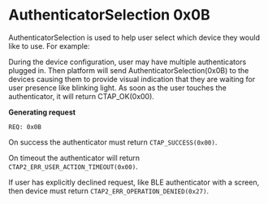 # AuthenticatorSelection 0x0B

AuthenticatorSelection is used to help user select which device they would like to use. For example:

During the device configuration, user may have multiple authenticators plugged in. Then platform will send AuthenticatorSelection(0x0B) to the devices causing them to provide visual indication that they are waiting for user presence like blinking light. As soon as the user touches the authenticator, it will return CTAP_OK(0x00).


**Generating request**
```
REQ: 0x0B
```

On success the authenticator must return `CTAP_SUCCESS(0x00)`.

On timeout the authenticator will return `CTAP2_ERR_USER_ACTION_TIMEOUT(0x00)`.

If user has explicitly declined request, like BLE authenticator with a screen, then device must return `CTAP2_ERR_OPERATION_DENIED(0x27)`.